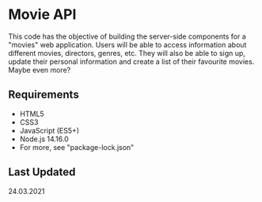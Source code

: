 # Movie API

This code has the objective of building the server-side components for a "movies" web application. Users will be able to access information about different movies, directors, genres, etc.
They will also be able to sign up, update their personal information and create a list of their favourite movies.
Maybe even more?

## Requirements
* HTML5
* CSS3
* JavaScript (ES5+)
* Node.js 14.16.0
* For more, see "package-lock.json"

## Last Updated
24.03.2021
